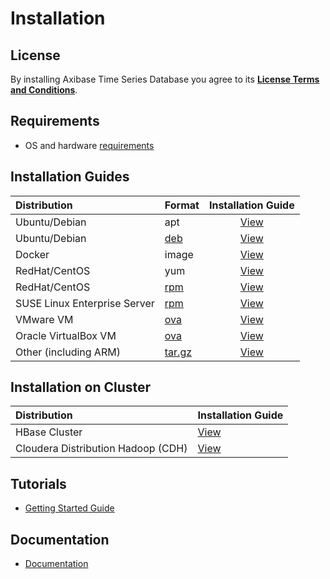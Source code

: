 # Installation

## License

By installing Axibase Time Series Database you agree to its **[License Terms and Conditions](https://axibase.com/wp-content/uploads/2014/12/ATSD-Community-Edition-Software-License.pdf)**.

## Requirements

* OS and hardware [requirements](/administration/requirements.md)

## Installation Guides

| **Distribution** | **Format** | **Installation Guide** |
| :--- | --- | :---: |
| Ubuntu/Debian | apt | [View](ubuntu-debian-apt.md)|
| Ubuntu/Debian  | [deb](https://axibase.com/public/atsd_ce_deb_latest.htm) | [View](ubuntu-debian-deb.md) |
| Docker | image | [View](docker.md)|
| RedHat/CentOS| yum | [View](redhat-centos-yum.md)|
| RedHat/CentOS| [rpm](https://axibase.com/public/atsd_ce_rpm_latest.htm) | [View](redhat-centos-rpm.md)|
| SUSE Linux Enterprise Server | [rpm](https://axibase.com/public/atsd_ce_rpm_latest.htm)   | [View](sles-rpm.md)|
| VMware VM  | [ova](https://axibase.com/public/atsd_ce.ova)  | [View](vmware-esxi-server-vsphere.md)|
| Oracle VirtualBox VM | [ova](https://axibase.com/public/atsd_ce.ova)  | [View](virtualbox.md)|
| Other (including ARM) | [tar.gz](https://axibase.com/public/atsd_ce_distrib_latest.htm) | [View](other-distributions.md)|

## Installation on Cluster

| **Distribution** | **Installation Guide** |
| :--- | :--- |
| HBase Cluster | [View](hbase-cluster.md)|
| Cloudera Distribution Hadoop (CDH)  | [View](cloudera.md) |

## Tutorials

* [Getting Started Guide](/tutorials/getting-started.md)

## Documentation

* [Documentation](/README.md#axibase-time-series-database-documentation)
